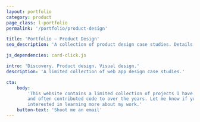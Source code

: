 ```yaml
---
layout: portfolio
category: product
page_class: l-portfolio
permalink: '/portfolio/product-design'

title: 'Portfolio — Product Design'
seo_description: 'A collection of product design case studies. Details a range of input, including UX research, UI design, visual design, and coding.'

js_dependencies: card-click.js

intro: 'Discovery. Product design. Visual design.'
description: 'A limited collection of web app design case studies.'

cta:
    body:
        'This website contains a limited collection of projects I have designed
        and often contributed code to over the years. Let me know if you’re
        interested in learning more about my work.'
    button-text: 'Shoot me an email'
---
```

